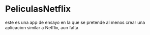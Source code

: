 # PeliculasNetflix
este es una app de ensayo en la que se pretende al menos crear una aplicacion similar a Netflix, aun falta.
